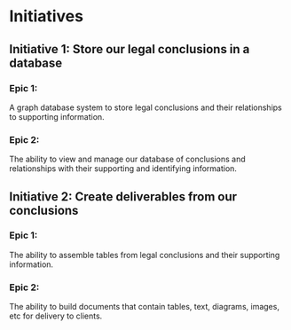 # Initiatives

## Initiative 1: Store our legal conclusions in a database

### Epic 1:

A graph database system to store legal conclusions and their relationships to supporting information.

### Epic 2:

The ability to view and manage our database of conclusions and relationships with their supporting and identifying information.

## Initiative 2: Create deliverables from our conclusions

### Epic 1:

The ability to assemble tables from legal conclusions and their supporting information.

### Epic 2:

The ability to build documents that contain tables, text, diagrams, images, etc for delivery to clients.

